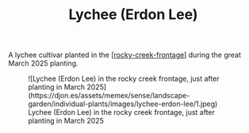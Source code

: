 ﻿---
latitude: -27.538491666666665
longitude: 152.05589166666667
photos:
  1:
    date: 2025-03-14 17:25:47
    description: Lychee - Erdon Lee
    filename: 9CF0A0E2-5DDC-4BF7-B8D1-061565E58DCA.heic
    latitude: -27.538491666666665
    longitude: 152.05589166666667
    memexFilename: images/lychee-erdon-lee/1.jpeg
    title: None
tags:
- individual-plant
- rocky-creek-frontage
- lychee
- wood-duck-meadows
title: Lychee (Erdon Lee)
type: single-plant
---
A lychee cultivar planted in the [[rocky-creek-frontage]] during the great March 2025 planting.

<figure markdown>
![Lychee (Erdon Lee) in the rocky creek frontage, just after planting in March 2025](https://djon.es/assets/memex/sense/landscape-garden/individual-plants/images/lychee-erdon-lee/1.jpeg)
<caption>Lychee (Erdon Lee) in the rocky creek frontage, just after planting in March 2025</caption>
</figure>

[//begin]: # "Autogenerated link references for markdown compatibility"
[rocky-creek-frontage]: ../rocky-creek-frontage "Rocky Creek Frontage"
[//end]: # "Autogenerated link references"